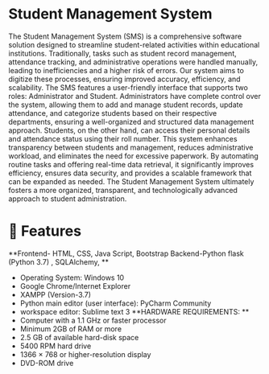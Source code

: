 # Student Management System
  
The Student Management System (SMS) is a comprehensive software solution designed to streamline student-related activities within educational institutions. Traditionally, tasks such as student record management, attendance tracking, and administrative operations were handled manually, leading to inefficiencies and a higher risk of errors. Our system aims to digitize these processes, ensuring improved accuracy, efficiency, and scalability. The SMS features a user-friendly interface that supports two roles: Administrator and Student. Administrators have complete control over the system, allowing them to add and manage student records, update attendance, and categorize students based on their respective departments, ensuring a well-organized and structured data management approach. Students, on the other hand, can access their personal details and attendance status using their roll number. This system enhances transparency between students and management, reduces administrative workload, and eliminates the need for excessive paperwork. By automating routine tasks and offering real-time data retrieval, it significantly improves efficiency, ensures data security, and provides a scalable framework that can be expanded as needed. The Student Management System ultimately fosters a more organized, transparent, and technologically advanced approach to student administration.

# 📝 Features
**Frontend- HTML, CSS, Java Script, Bootstrap Backend-Python flask (Python 3.7) , SQLAlchemy, **
* Operating System: Windows 10
* Google Chrome/Internet Explorer
* XAMPP (Version-3.7)
* Python main editor (user interface): PyCharm Community
* workspace editor: Sublime text 3
**HARDWARE REQUIREMENTS:  **
* Computer with a 1.1 GHz or faster processor
* Minimum 2GB of RAM or more
* 2.5 GB of available hard-disk space
* 5400 RPM hard drive
* 1366 × 768 or higher-resolution display
* DVD-ROM drive



